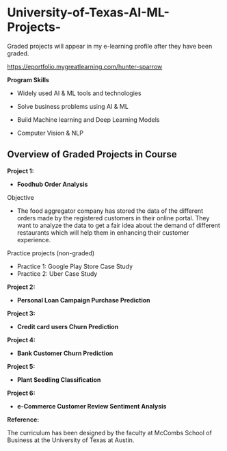 # University-of-Texas-AI-ML-Projects-

Graded projects will appear in my e-learning profile after they have been graded. 

https://eportfolio.mygreatlearning.com/hunter-sparrow 

**Program Skills**

- Widely used AI & ML tools and technologies

- Solve business problems using AI & ML 

- Build Machine learning and Deep Learning Models 

- Computer Vision & NLP


## Overview of Graded Projects in Course

**Project 1:**

- **Foodhub Order Analysis**

Objective
- The food aggregator company has stored the data of the different orders made by the registered customers in their online portal. They want to analyze the data to get a fair idea about the demand of different restaurants which will help them in enhancing their customer experience.


Practice projects (non-graded)

- Practice 1: Google Play Store Case Study 
- Practice 2: Uber Case Study 



**Project 2:**

- **Personal Loan Campaign Purchase Prediction**


**Project 3:**

- **Credit card users Churn Prediction** 


**Project 4:** 

- **Bank Customer Churn Prediction** 


**Project 5:** 

- **Plant Seedling Classification** 


**Project 6:**

- **e-Commerce Customer Review Sentiment Analysis**


**Reference:**

The curriculum has been designed by the faculty at McCombs School of Business at the University of Texas at Austin.
